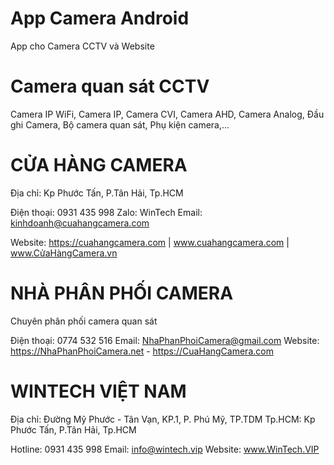 # App Camera Android
App cho Camera CCTV và Website

# Camera quan sát CCTV
Camera IP WiFi, Camera IP, Camera CVI, Camera AHD, Camera Analog, Đầu ghi Camera, Bộ camera quan sát, Phụ kiện camera,...

# CỬA HÀNG CAMERA
Địa chỉ: Kp Phước Tấn, P.Tân Hải, Tp.HCM

Điện thoại: 0931 435 998 Zalo: WinTech Email: kinhdoanh@cuahangcamera.com

Website: https://cuahangcamera.com | www.cuahangcamera.com | www.CửaHàngCamera.vn

#  NHÀ PHÂN PHỐI CAMERA
Chuyên phân phối camera quan sát 

Điện thoại: 0774 532 516 Email: NhaPhanPhoiCamera@gmail.com Website: https://NhaPhanPhoiCamera.net - https://CuaHangCamera.com

# WINTECH VIỆT NAM
Địa chỉ: Đường Mỹ Phước - Tân Vạn, KP.1, P. Phú Mỹ, TP.TDM 
Tp.HCM: Kp Phước Tấn, P.Tân Hải, Tp.HCM

Hotline: 0931 435 998 Email: info@wintech.vip Website: www.WinTech.VIP
